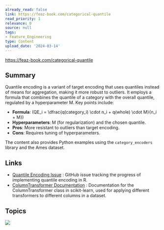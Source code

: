 ```yaml
---
already_read: false
link: https://feaz-book.com/categorical-quantile
read_priority: 1
relevance: 0
source: null
tags:
- Feature_Engineering
type: Content
upload_date: '2024-03-14'
---
```


https://feaz-book.com/categorical-quantile
## Summary

Quantile encoding is a variant of target encoding that uses quantiles instead of means for aggregation, making it more robust to outliers. It employs a formula that combines the quantile of a category with the overall quantile, regulated by a hyperparameter M. Key points include:

- **Formula**: \(QE_i = \dfrac{q(category_i) \cdot n_i + q(whole) \cdot M}{n_i + M}\)
- **Hyperparameters**: M (for regularization) and the chosen quantile.
- **Pros**: More resistant to outliers than target encoding.
- **Cons**: Requires tuning of hyperparameters.

The content also provides Python examples using the `category_encoders` library and the Ames dataset.
## Links

- [Quantile Encoding Issue](https://github.com/EmilHvitfeldt/feature-engineering-az/issues/40) : GitHub issue tracking the progress of implementing quantile encoding in R.
- [ColumnTransformer Documentation](https://scikit-learn.org/1.4/modules/generated/sklearn.compose.ColumnTransformer.html) : Documentation for the ColumnTransformer class in scikit-learn, used for applying different transformers to different columns in a dataset.

## Topics

![](topics/Concept/Quantile%20Encoding)